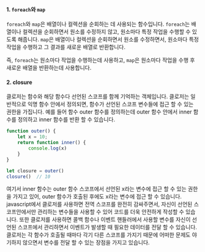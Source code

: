 #### 1. `foreach`와 `map`
`foreach`와 `map`은 배열이나 컬렉션을 순회하는 데 사용되는 함수입니다.
`foreach`는 배열이나 컬렉션을 순회하면서 원소를 수정하지 않고, 원소마다 특정 작업을 수행할 수 있도록 해줍니다.
`map`은 배열이나 컬렉션을 순회하면서 원소를 수정하면서, 원소마다 특정 작업을 수행하고 그 결과를 새로운 배열로 반환합니다.

즉, `foreach`는 원소마다 작업을 수행하는데 사용하고, `map`은 원소마다 작업을 수행 후 새로운 배열을 반환하는데 사용합니다.


#### 2. closure
클로저는 함수와 해당 함수다 선언된 스코프를 함께 기억하는 객체입니다. 
클로저는 일반적으로 익명 함수 안에서 정의되면, 함수가 선언된 스코프 변수들에 접근 할 수 있는 권한을 가집니다.
예를 들어 함수 outer 함수를 정의하는데 outer 함수 안에서 inner 함수를 정의하고 inner 함수를 반환 할 수 있습니다.
```javascript
function outer() {
	let x = 10;
	return function inner() {
		console.log(x)
	}
}

let closure = outer()
closure()  // 10
```
여기서 inner 함수는 outer 함수 스코프에서 선언된 x라는 변수에 접근 할 수 있는 권한을 가지고 있어, outer 함수가 호출된 후에도 x라는 변수에 접근 할 수 있습니다.
javascript에서 클로저를 사용하면 전역 스코프를 완전히 감싸주면서, 자신이 선언된 스코프안에서만 관리하는 변수들을 사용할 수 있어 코드를 더욱 안전하게 작성할 수 있습니다.
또한 클로저를 사용하면 콜백 함수나 이벤트 핸들러에서 사용할 변수를 자신이 선언된 스코프에서 관리하면서 이벤트가 발생할 때 필요한 데이터를 전달 할 수 있습니다.
클로저는 각 함수가 호출될 때마다 각기 다른 스코프를 가지기 때문에 어떠한 문제도 야기하지 않으면서 변수를 전달 할 수 있는 장점을 가지고 있습니다.

